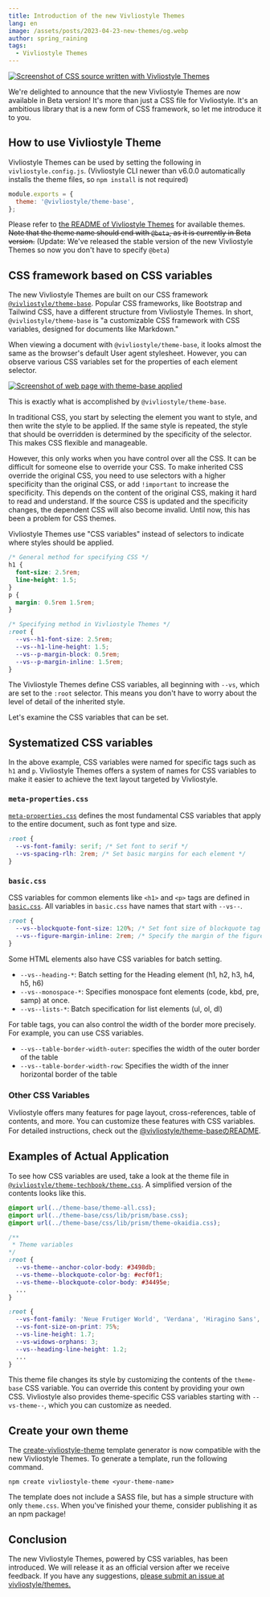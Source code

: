 ```yaml
---
title: Introduction of the new Vivliostyle Themes
lang: en
image: /assets/posts/2023-04-23-new-themes/og.webp
author: spring_raining
tags:
  - Vivliostyle Themes
---
```


[![Screenshot of CSS source written with Vivliostyle Themes](/assets/posts/2023-04-23-new-themes/og.webp)](/assets/posts/2023-04-23-new-themes/og.webp)

We're delighted to announce that the new Vivliostyle Themes are now available in Beta version! It's more than just a CSS file for Vivliostyle. It's an ambitious library that is a new form of CSS framework, so let me introduce it to you.

## How to use Vivliostyle Theme

Vivliostyle Themes can be used by setting the following in `vivliostyle.config.js`. (Vivliostyle CLI newer than v6.0.0 automatically installs the theme files, so `npm install` is not required)

```js
module.exports = {
  theme: '@vivliostyle/theme-base',
};
```

Please refer to [the README of Vivliostyle Themes](https://github.com/vivliostyle/themes) for available themes. ~~Note that the theme name should end with `@beta`, as it is currently in Beta version.~~ (Update: We've released the stable version of the new Vivliostyle Themes so now you don't have to specify `@beta`)

## CSS framework based on CSS variables

The new Vivliostyle Themes are built on our CSS framework [`@vivliostyle/theme-base`](https://github.com/vivliostyle/themes/tree/main/packages/%40vivliostyle/theme-base). Popular CSS frameworks, like Bootstrap and Tailwind CSS, have a different structure from Vivliostyle Themes. In short, `@vivliostyle/theme-base` is "a customizable CSS framework with CSS variables, designed for documents like Markdown."

When viewing a document with `@vivliostyle/theme-base`, it looks almost the same as the browser's default User agent stylesheet. However, you can observe various CSS variables set for the properties of each element selector.

[![Screenshot of web page with theme-base applied](/assets/posts/2023-04-23-new-themes/fig-1.webp)](/assets/posts/2023-04-23-new-themes/fig-1.webp)

This is exactly what is accomplished by `@vivliostyle/theme-base`.

In traditional CSS, you start by selecting the element you want to style, and then write the style to be applied. If the same style is repeated, the style that should be overridden is determined by the specificity of the selector. This makes CSS flexible and manageable. 

However, this only works when you have control over all the CSS. It can be difficult for someone else to override your CSS. To make inherited CSS override the original CSS, you need to use selectors with a higher specificity than the original CSS, or add `!important` to increase the specificity. This depends on the content of the original CSS, making it hard to read and understand. If the source CSS is updated and the specificity changes, the dependent CSS will also become invalid. Until now, this has been a problem for CSS themes.

Vivliostyle Themes use "CSS variables" instead of selectors to indicate where styles should be applied.

```css
/* General method for specifying CSS */
h1 {
  font-size: 2.5rem;
  line-height: 1.5;
}
p {
  margin: 0.5rem 1.5rem;
}

/* Specifying method in Vivliostyle Themes */
:root {
  --vs--h1-font-size: 2.5rem;
  --vs--h1-line-height: 1.5;
  --vs--p-margin-block: 0.5rem;
  --vs--p-margin-inline: 1.5rem;
}
```

The Vivliostyle Themes define CSS variables, all beginning with `--vs`, which are set to the `:root` selector. This means you don't have to worry about the level of detail of the inherited style.

Let's examine the CSS variables that can be set.

## Systematized CSS variables

In the above example, CSS variables were named for specific tags such as `h1` and `p`. Vivliostyle Themes offers a system of names for CSS variables to make it easier to achieve the text layout targeted by Vivliostyle.

### `meta-properties.css`

[`meta-properties.css`](https://github.com/vivliostyle/themes/blob/6b516234280c1eb8e5fbce1a63ba9688cc02e72f/packages/%40vivliostyle/theme-base/css/common/meta-properties.css) defines the most fundamental CSS variables that apply to the entire document, such as font type and size.

```css
:root {
  --vs-font-family: serif; /* Set font to serif */
  --vs-spacing-rlh: 2rem; /* Set basic margins for each element */
}
```

### `basic.css`

CSS variables for common elements like `<h1>` and `<p>` tags are defined in [`basic.css`](https://github.com/vivliostyle/themes/blob/6b516234280c1eb8e5fbce1a63ba9688cc02e72f/packages/%40vivliostyle/theme-base/css/common/basic.css). All variables in `basic.css` have names that start with `--vs--`.

```css
:root {
  --vs--blockquote-font-size: 120%; /* Set font size of blockquote tag to 120%. */
  --vs--figure-margin-inline: 2rem; /* Specify the margin of the figure tag in the inline direction */ 
}
```

Some HTML elements also have CSS variables for batch setting.

* `--vs--heading-*`: Batch setting for the Heading element (h1, h2, h3, h4, h5, h6)
* `--vs--monospace-*`: Specifies monospace font elements (code, kbd, pre, samp) at once.
* `--vs--lists-*`: Batch specification for list elements (ul, ol, dl)

For table tags, you can also control the width of the border more precisely. For example, you can use CSS variables.

* `--vs--table-border-width-outer`: specifies the width of the outer border of the table
* `--vs--table-border-width-row`: Specifies the width of the inner horizontal border of the table

### Other CSS Variables

Vivliostyle offers many features for page layout, cross-references, table of contents, and more. You can customize these features with CSS variables. For detailed instructions, check out the [@vivliostyle/theme-baseのREADME](https://github.com/vivliostyle/themes/tree/main/packages/%40vivliostyle/theme-base).

## Examples of Actual Application

To see how CSS variables are used, take a look at the theme file in [`@vivliostyle/theme-techbook/theme.css`](https://github.com/vivliostyle/themes/blob/main/packages/%40vivliostyle/theme-techbook/theme.css). A simplified version of the contents looks like this.


```css
@import url(../theme-base/theme-all.css);
@import url(../theme-base/css/lib/prism/base.css);
@import url(../theme-base/css/lib/prism/theme-okaidia.css);

/**
 * Theme variables
*/
:root {
  --vs-theme--anchor-color-body: #3498db;
  --vs-theme--blockquote-color-bg: #ecf0f1;
  --vs-theme--blockquote-color-body: #34495e;
  ...
}

:root {
  --vs-font-family: 'Neue Frutiger World', 'Verdana', 'Hiragino Sans', sans-serif;
  --vs-font-size-on-print: 75%;
  --vs-line-height: 1.7;
  --vs-widows-orphans: 3;
  --vs--heading-line-height: 1.2;
  ...
}
```

This theme file changes its style by customizing the contents of the `theme-base` CSS variable. You can override this content by providing your own CSS. Vivliostyle also provides theme-specific CSS variables starting with `--vs-theme--`, which you can customize as needed.

## Create your own theme

The [create-vivliostyle-theme](https://github.com/vivliostyle/themes/tree/main/packages/create-vivliostyle-theme) template generator is now compatible with the new Vivliostyle Themes. To generate a template, run the following command.

```
npm create vivliostyle-theme <your-theme-name>
```

The template does not include a SASS file, but has a simple structure with only `theme.css`. When you've finished your theme, consider publishing it as an npm package!

## Conclusion

The new Vivliostyle Themes, powered by CSS variables, has been introduced. We will release it as an official version after we receive feedback. If you have any suggestions, [please submit an issue at vivliostyle/themes.](https://github.com/vivliostyle/themes/issues/new)
